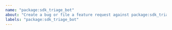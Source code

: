 ```yaml
---
name: "package:sdk_triage_bot"
about: "Create a bug or file a feature request against package:sdk_triage_bot."
labels: "package:sdk_triage_bot"
---
```


